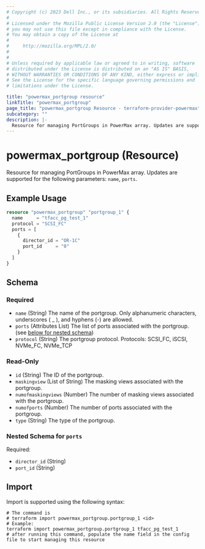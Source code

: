 ```yaml
---
# Copyright (c) 2023 Dell Inc., or its subsidiaries. All Rights Reserved.
#
# Licensed under the Mozilla Public License Version 2.0 (the "License");
# you may not use this file except in compliance with the License.
# You may obtain a copy of the License at
#
#     http://mozilla.org/MPL/2.0/
#
#
# Unless required by applicable law or agreed to in writing, software
# distributed under the License is distributed on an "AS IS" BASIS,
# WITHOUT WARRANTIES OR CONDITIONS OF ANY KIND, either express or implied.
# See the License for the specific language governing permissions and
# limitations under the License.

title: "powermax_portgroup resource"
linkTitle: "powermax_portgroup"
page_title: "powermax_portgroup Resource - terraform-provider-powermax"
subcategory: ""
description: |-
  Resource for managing PortGroups in PowerMax array. Updates are supported for the following parameters: name, ports.
---
```


# powermax_portgroup (Resource)

Resource for managing PortGroups in PowerMax array. Updates are supported for the following parameters: `name`, `ports`.


## Example Usage

```terraform
resource "powermax_portgroup" "portgroup_1" {
  name     = "tfacc_pg_test_1"
  protocol = "SCSI_FC"
  ports = [
    {
      director_id = "OR-1C"
      port_id     = "0"
    }
  ]
}
```

<!-- schema generated by tfplugindocs -->
## Schema

### Required

- `name` (String) The name of the portgroup. Only alphanumeric characters, underscores ( _ ), and hyphens (-) are allowed.
- `ports` (Attributes List) The list of ports associated with the portgroup. (see [below for nested schema](#nestedatt--ports))
- `protocol` (String) The portgroup protocol. Protocols: SCSI_FC, iSCSI, NVMe_FC, NVMe_TCP

### Read-Only

- `id` (String) The ID of the portgroup.
- `maskingview` (List of String) The masking views associated with the portgroup.
- `numofmaskingviews` (Number) The number of masking views associated with the portgroup.
- `numofports` (Number) The number of ports associated with the portgroup.
- `type` (String) The type of the portgroup.

<a id="nestedatt--ports"></a>
### Nested Schema for `ports`

Required:

- `director_id` (String)
- `port_id` (String)

## Import

Import is supported using the following syntax:

```shell
# The command is
# terraform import powermax_portgroup.portgroup_1 <id>
# Example:
terraform import powermax_portgroup.portgroup_1 tfacc_pg_test_1
# after running this command, populate the name field in the config file to start managing this resource
```